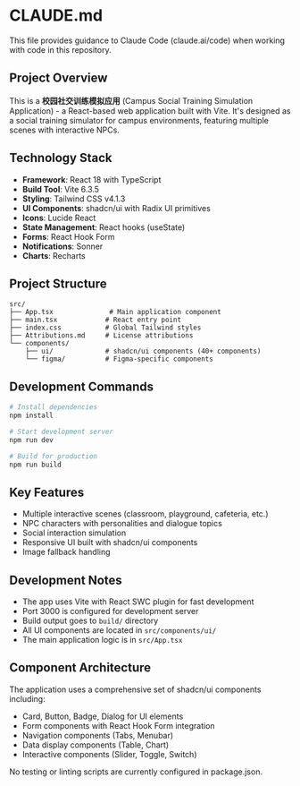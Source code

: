 # CLAUDE.md

This file provides guidance to Claude Code (claude.ai/code) when working with code in this repository.

## Project Overview

This is a **校园社交训练模拟应用** (Campus Social Training Simulation Application) - a React-based web application built with Vite. It's designed as a social training simulator for campus environments, featuring multiple scenes with interactive NPCs.

## Technology Stack

- **Framework**: React 18 with TypeScript
- **Build Tool**: Vite 6.3.5
- **Styling**: Tailwind CSS v4.1.3
- **UI Components**: shadcn/ui with Radix UI primitives
- **Icons**: Lucide React
- **State Management**: React hooks (useState)
- **Forms**: React Hook Form
- **Notifications**: Sonner
- **Charts**: Recharts

## Project Structure

```
src/
├── App.tsx              # Main application component
├── main.tsx            # React entry point
├── index.css           # Global Tailwind styles
├── Attributions.md     # License attributions
└── components/
    ├── ui/             # shadcn/ui components (40+ components)
    └── figma/          # Figma-specific components
```

## Development Commands

```bash
# Install dependencies
npm install

# Start development server
npm run dev

# Build for production
npm run build
```

## Key Features

- Multiple interactive scenes (classroom, playground, cafeteria, etc.)
- NPC characters with personalities and dialogue topics
- Social interaction simulation
- Responsive UI built with shadcn/ui components
- Image fallback handling

## Development Notes

- The app uses Vite with React SWC plugin for fast development
- Port 3000 is configured for development server
- Build output goes to `build/` directory
- All UI components are located in `src/components/ui/`
- The main application logic is in `src/App.tsx`

## Component Architecture

The application uses a comprehensive set of shadcn/ui components including:
- Card, Button, Badge, Dialog for UI elements
- Form components with React Hook Form integration
- Navigation components (Tabs, Menubar)
- Data display components (Table, Chart)
- Interactive components (Slider, Toggle, Switch)

No testing or linting scripts are currently configured in package.json.